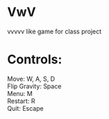 # VwV
 vvvvv like game for class project
 
 
 # Controls:
 
 Move: W, A, S, D  
 Flip Gravity: Space   
 Menu: M  
 Restart: R  
 Quit: Escape   
